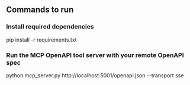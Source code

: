 ## Commands to run
### Install required dependencies
pip install -r requirements.txt

### Run the MCP OpenAPI tool server with your remote OpenAPI spec
python mcp_server.py http://localhost:5001/openapi.json --transport sse